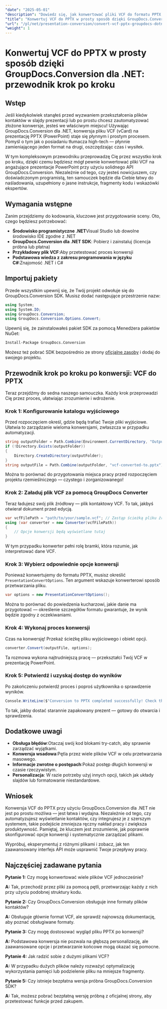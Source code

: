 ```yaml
---
"date": "2025-05-01"
"description": "Dowiedz się, jak konwertować pliki VCF do formatu PPTX za pomocą GroupDocs.Conversion dla .NET. Ten przewodnik krok po kroku obejmuje konfigurację, konwersję i integrację z aplikacjami."
"title": "Konwertuj VCF do PPTX w prosty sposób dzięki GroupDocs.Conversion dla .NET&#58; Przewodnik krok po kroku"
"url": "/pl/net/presentation-conversion/convert-vcf-pptx-groupdocs-dotnet/"
"weight": 1
---
```


# Konwertuj VCF do PPTX w prosty sposób dzięki GroupDocs.Conversion dla .NET: przewodnik krok po kroku

## Wstęp

Jeśli kiedykolwiek stanąłeś przed wyzwaniem przekształcenia plików kontaktów w slajdy prezentacji lub po prostu chcesz zautomatyzować złożone konwersje, jesteś we właściwym miejscu! Używając GroupDocs.Conversion dla .NET, konwersja pliku VCF (vCard) na prezentację PPTX (PowerPoint) staje się płynnym i prostym procesem. Pomyśl o tym jak o posiadaniu tłumacza high-tech — płynnie zamieniającego jeden format na drugi, oszczędzając czas i wysiłek. 

W tym kompleksowym przewodniku przeprowadzę Cię przez wszystko krok po kroku, dzięki czemu będziesz mógł pewnie konwertować pliki VCF na angażujące prezentacje PowerPoint przy użyciu solidnego API GroupDocs.Conversion. Niezależnie od tego, czy jesteś nowicjuszem, czy doświadczonym programistą, ten samouczek będzie dla Ciebie łatwy do naśladowania, uzupełniony o jasne instrukcje, fragmenty kodu i wskazówki ekspertów.


## Wymagania wstępne

Zanim przejdziemy do kodowania, kluczowe jest przygotowanie sceny. Oto, czego będziesz potrzebować:

- **Środowisko programistyczne .NET**Visual Studio lub dowolne środowisko IDE zgodne z .NET
- **GroupDocs.Conversion dla .NET SDK**: Pobierz i zainstaluj (licencja próbna lub płatna)
- **Przykładowy plik VCF**:Aby przetestować proces konwersji
- **Podstawowa wiedza z zakresu programowania w języku C#**:Znajomość .NET i C#


## Importuj pakiety

Przede wszystkim upewnij się, że Twój projekt odwołuje się do GroupDocs.Conversion SDK. Musisz dodać następujące przestrzenie nazw:

```csharp
using System;
using System.IO;
using GroupDocs.Conversion;
using GroupDocs.Conversion.Options.Convert;
```

Upewnij się, że zainstalowałeś pakiet SDK za pomocą Menedżera pakietów NuGet:

```bash
Install-Package GroupDocs.Conversion
```

Możesz też pobrać SDK bezpośrednio ze strony [oficjalne zasoby](https://releases.groupdocs.com/conversion/net/) i dodaj do swojego projektu.


## Przewodnik krok po kroku po konwersji: VCF do PPTX

Teraz przejdźmy do sedna naszego samouczka. Każdy krok przeprowadzi Cię przez proces, ułatwiając zrozumienie i wdrożenie.


### Krok 1: Konfigurowanie katalogu wyjściowego

Przed rozpoczęciem określ, gdzie będą trafiać Twoje pliki wyjściowe. Ułatwia to zarządzanie wieloma konwersjami, zwłaszcza w przypadku automatyzacji.

```csharp
string outputFolder = Path.Combine(Environment.CurrentDirectory, "Output");
if (!Directory.Exists(outputFolder))
{
    Directory.CreateDirectory(outputFolder);
}
string outputFile = Path.Combine(outputFolder, "vcf-converted-to.pptx");
```

Można to porównać do przygotowania miejsca pracy przed rozpoczęciem projektu rzemieślniczego — czystego i zorganizowanego!


### Krok 2: Załaduj plik VCF za pomocą GroupDocs Converter

Teraz ładujesz swój plik źródłowy — plik kontaktowy VCF. To tak, jakbyś otwierał dokument przed edycją.

```csharp
var vcfFilePath = "path/to/your/sample.vcf"; // Zastąp ścieżką pliku źródłowego
using (var converter = new Converter(vcfFilePath))
{
    // Opcje konwersji będą wyświetlane tutaj
}
```

W tym przypadku konwerter pełni rolę bramki, która rozumie, jak interpretować dane VCF.


### Krok 3: Wybierz odpowiednie opcje konwersji

Ponieważ konwertujemy do formatu PPTX, musisz określić `PresentationConvertOptions`. Ten argument wskazuje konwerterowi sposób przetwarzania pliku.

```csharp
var options = new PresentationConvertOptions();
```

Można to porównać do powiedzenia kucharzowi, jakie danie ma przygotować — określenie szczegółów formatu gwarantuje, że wynik będzie zgodny z oczekiwaniami.


### Krok 4: Wykonaj proces konwersji

Czas na konwersję! Przekaż ścieżkę pliku wyjściowego i obiekt opcji.

```csharp
converter.Convert(outputFile, options);
```

Ta rozmowa wykona najtrudniejszą pracę — przekształci Twój VCF w prezentację PowerPoint.


### Krok 5: Potwierdź i uzyskaj dostęp do wyników

Po zakończeniu potwierdź proces i poproś użytkownika o sprawdzenie wyników.

```csharp
Console.WriteLine($"Conversion to PPTX completed successfully! Check the output at {outputFolder}");
```

To tak, jakby dostać starannie zapakowany prezent — gotowy do otwarcia i sprawdzenia.


## Dodatkowe uwagi

- **Obsługa błędów**:Otaczaj swój kod blokami try-catch, aby sprawnie zarządzać wyjątkami.
- **Konwersja wsadowa**:Pętla przez wiele plików VCF w celu przetwarzania masowego.
- **Informacje zwrotne o postępach**:Pokaż postęp długich konwersji w czasie rzeczywistym.
- **Personalizacja**: W razie potrzeby użyj innych opcji, takich jak układy slajdów lub formatowanie niestandardowe.


## Wniosek

Konwersja VCF do PPTX przy użyciu GroupDocs.Conversion dla .NET nie jest po prostu możliwa — jest łatwa i wydajna. Niezależnie od tego, czy automatyzujesz wyświetlanie kontaktów, czy integrujesz je z szerszym systemem, takie podejście zmniejsza ręczny nakład pracy i zwiększa produktywność. Pamiętaj, że kluczem jest zrozumienie, jak poprawnie skonfigurować opcje konwersji i systematycznie zarządzać plikami.

Wypróbuj, eksperymentuj z różnymi plikami i zobacz, jak ten zaawansowany interfejs API może usprawnić Twoje przepływy pracy.


## Najczęściej zadawane pytania

**Pytanie 1:** Czy mogę konwertować wiele plików VCF jednocześnie?  

**A:** Tak, przechodź przez pliki za pomocą pętli, przetwarzając każdy z nich przy użyciu podobnej struktury kodu.

**Pytanie 2:** Czy GroupDocs.Conversion obsługuje inne formaty plików kontaktów?  

**A:** Obsługuje głównie format VCF, ale sprawdź najnowszą dokumentację, aby poznać obsługiwane formaty.

**Pytanie 3:** Czy mogę dostosować wygląd pliku PPTX po konwersji?  

**A:** Podstawowa konwersja nie pozwala na głębszą personalizację, ale zaawansowane opcje i przetwarzanie końcowe mogą okazać się pomocne.

**Pytanie 4:** Jak radzić sobie z dużymi plikami VCF?  

**A:** W przypadku dużych plików należy rozważyć optymalizację wykorzystania pamięci lub podzielenie pliku na mniejsze fragmenty.

**Pytanie 5:** Czy istnieje bezpłatna wersja próbna GroupDocs.Conversion SDK?  

**A:** Tak, możesz pobrać bezpłatną wersję próbną z oficjalnej strony, aby przetestować funkcje przed zakupem.
